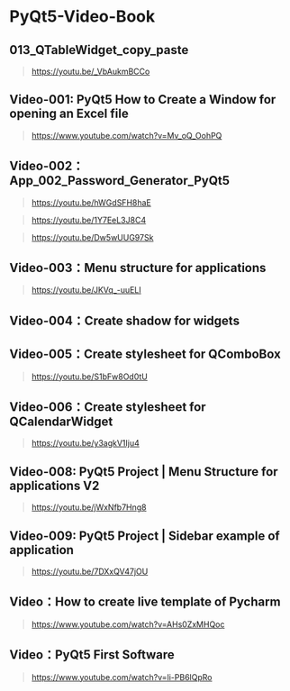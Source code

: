 # PyQt5-Video-Book

## 013_QTableWidget_copy_paste
> https://youtu.be/_VbAukmBCCo

## Video-001: PyQt5 How to Create a Window for opening an Excel file
> https://www.youtube.com/watch?v=Mv_oQ_OohPQ

## Video-002：App_002_Password_Generator_PyQt5
> https://youtu.be/hWGdSFH8haE

> https://youtu.be/1Y7EeL3J8C4

> https://youtu.be/Dw5wUUG97Sk

## Video-003：Menu structure for applications
> https://youtu.be/JKVq_-uuELI

## Video-004：Create shadow for widgets
> 

## Video-005：Create stylesheet for QComboBox
> https://youtu.be/S1bFw8Od0tU

## Video-006：Create stylesheet for QCalendarWidget
> https://youtu.be/y3agkV1Iju4

## Video-008: PyQt5 Project | Menu Structure for applications V2
> https://youtu.be/jWxNfb7Hng8

## Video-009: PyQt5 Project | Sidebar example of application
> https://youtu.be/7DXxQV47jOU

## Video：How to create live template of Pycharm
> https://www.youtube.com/watch?v=AHs0ZxMHQoc

## Video：PyQt5 First Software
> https://www.youtube.com/watch?v=li-PB6lQpRo
